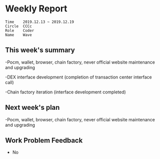 # Weekly Report 
```
Time	2019.12.13 ~ 2019.12.19
Circle	CCCc
Role	Coder
Name	Wave
```
## This week's summary
-Pocm, wallet, browser, chain factory, never official website maintenance and upgrading

-DEX interface development (completion of transaction center interface call)

-Chain factory iteration (interface development completed)

## Next week's plan

-Pocm, wallet, browser, chain factory, never official website maintenance and upgrading

## Work Problem Feedback
- No


